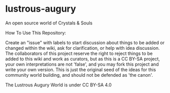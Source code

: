 # lustrous-augury
An open source world of Crystals &amp; Souls

How To Use This Repository:

Create an "issue" with labels to start discussion about things to be added or changed within the wiki, ask for clarification, or help with idea discussion.
The collaborators of this project reserve the right to reject things to be added to this wiki and work as curators, but as this is a CC BY-SA project, your own interpretations are not 'false', and you may fork this project and write your own version.
This is just the original seed of the ideas for this community world building, and should not be defended as 'the canon'.

The Lustrous Augury World is under CC BY-SA 4.0
